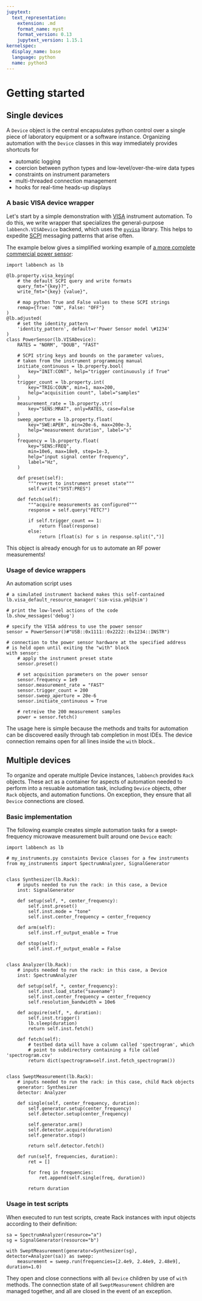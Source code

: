 ```yaml
---
jupytext:
  text_representation:
    extension: .md
    format_name: myst
    format_version: 0.13
    jupytext_version: 1.15.1
kernelspec:
  display_name: base
  language: python
  name: python3
---
```


# Getting started

## Single devices 
A `Device` object is the central encapsulates python control over a single piece of laboratory equipment or a software instance. Organizing automation with the `Device` classes in this way immediately provides shortcuts for

* automatic logging 
* coercion between python types and low-level/over-the-wire data types
* constraints on instrument parameters
* multi-threaded connection management
* hooks for real-time heads-up displays

### A basic VISA device wrapper
Let's start by a simple demonstration with [VISA](https://en.wikipedia.org/wiki/Virtual_instrument_software_architecture) instrument automation. To do this, we write wrapper that specializes the general-purpose `labbench.VISADevice` backend, which uses the [`pyvisa`](https://pyvisa.readthedocs.io/) library. This helps to expedite [SCPI](https://en.wikipedia.org/wiki/Standard_Commands_for_Programmable_Instruments) messaging patterns that arise often.

The example below gives a simplified working example of [a more complete commercial power sensor](https://github.com/usnistgov/ssmdevices/blob/main/ssmdevices/instruments/power_sensors.py):

```{code-cell} ipython3
import labbench as lb

@lb.property.visa_keying(
    # the default SCPI query and write formats
    query_fmt="{key}?",
    write_fmt="{key} {value}",

    # map python True and False values to these SCPI strings
    remap={True: "ON", False: "OFF"}
)
@lb.adjusted(
    # set the identity_pattern 
    'identity_pattern', default=r'Power Sensor model \#1234'
)
class PowerSensor(lb.VISADevice):
    RATES = "NORM", "DOUB", "FAST"

    # SCPI string keys and bounds on the parameter values,
    # taken from the instrument programming manual
    initiate_continuous = lb.property.bool(
        key="INIT:CONT", help="trigger continuously if True"
    )
    trigger_count = lb.property.int(
        key="TRIG:COUN", min=1, max=200,
        help="acquisition count", label="samples"
    )
    measurement_rate = lb.property.str(
        key="SENS:MRAT", only=RATES, case=False
    )
    sweep_aperture = lb.property.float(
        key="SWE:APER", min=20e-6, max=200e-3,
        help="measurement duration", label="s"
    )
    frequency = lb.property.float(
        key="SENS:FREQ",
        min=10e6, max=18e9, step=1e-3,
        help="input signal center frequency",
        label="Hz",
    )

    def preset(self):
        """revert to instrument preset state"""
        self.write("SYST:PRES")

    def fetch(self):
        """acquire measurements as configured"""
        response = self.query("FETC?")

        if self.trigger_count == 1:
            return float(response)
        else:
            return [float(s) for s in response.split(",")]
```

This object is already enough for us to automate an RF power measurements!

### Usage of device wrappers
An automation script uses

```{code-cell} ipython3
# a simulated instrument backend makes this self-contained
lb.visa_default_resource_manager('sim-visa.yml@sim')

# print the low-level actions of the code
lb.show_messages('debug')

# specify the VISA address to use the power sensor
sensor = PowerSensor()#"USB::0x1111::0x2222::0x1234::INSTR")

# connection to the power sensor hardware at the specified address
# is held open until exiting the "with" block
with sensor:
    # apply the instrument preset state
    sensor.preset()

    # set acquisition parameters on the power sensor
    sensor.frequency = 1e9
    sensor.measurement_rate = "FAST"
    sensor.trigger_count = 200
    sensor.sweep_aperture = 20e-6
    sensor.initiate_continuous = True

    # retreive the 200 measurement samples
    power = sensor.fetch()
```

The usage here is simple because the methods and traits for automation can be discovered easily through tab completion in most IDEs. The device connection remains open for all lines inside the `with` block..

## Multiple devices

To organize and operate multiple Device instances, `labbench` provides `Rack` objects. These act as a container for aspects of automation needed to perform into a resuable automation task, including `Device` objects, other `Rack` objects, and automation functions. On exception, they ensure that all `Device` connections are closed.

### Basic implementation
The following example creates simple automation tasks for a swept-frequency microwave measurement built around one `Device` each:

```{code-cell} ipython3
import labbench as lb

# my_instruments.py constaints Device classes for a few instruments
from my_instruments import SpectrumAnalyzer, SignalGenerator


class Synthesizer(lb.Rack):
    # inputs needed to run the rack: in this case, a Device
    inst: SignalGenerator

    def setup(self, *, center_frequency):
        self.inst.preset()
        self.inst.mode = "tone"
        self.inst.center_frequency = center_frequency

    def arm(self):
        self.inst.rf_output_enable = True

    def stop(self):
        self.inst.rf_output_enable = False


class Analyzer(lb.Rack):
    # inputs needed to run the rack: in this case, a Device
    inst: SpectrumAnalyzer

    def setup(self, *, center_frequency):
        self.inst.load_state("savename")
        self.inst.center_frequency = center_frequency
        self.resolution_bandwidth = 10e6

    def acquire(self, *, duration):
        self.inst.trigger()
        lb.sleep(duration)
        return self.inst.fetch()

    def fetch(self):
        # testbed data will have a column called 'spectrogram', which
        # point to subdirectory containing a file called 'spectrogram.csv'
        return dict(spectrogram=self.inst.fetch_spectrogram())


class SweptMeasurement(lb.Rack):
    # inputs needed to run the rack: in this case, child Rack objects
    generator: Synthesizer
    detector: Analyzer

    def single(self, center_frequency, duration):
        self.generator.setup(center_frequency)
        self.detector.setup(center_frequency)

        self.generator.arm()
        self.detector.acquire(duration)
        self.generator.stop()

        return self.detector.fetch()

    def run(self, frequencies, duration):
        ret = []

        for freq in frequencies:
            ret.append(self.single(freq, duration))

        return duration
```

### Usage in test scripts
When executed to run test scripts, create Rack instances with input objects according to their definition:

```{code-cell} ipython3
sa = SpectrumAnalyzer(resource="a")
sg = SignalGenerator(resource="b")

with SweptMeasurement(generator=Synthesizer(sg), detector=Analyzer(sa)) as sweep:
    measurement = sweep.run(frequencies=[2.4e9, 2.44e9, 2.48e9], duration=1.0)
```

They open and close connections with all `Device` children by use of `with` methods. The connection state of all `SweptMeasurement` children are managed together, and all are closed in the event of an exception.
